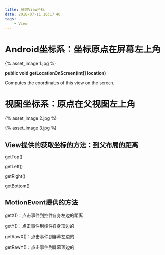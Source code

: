 ```yaml
---
title: 获取View坐标
date: 2018-07-11 16:17:40
tags:
	- View
---
```


# Android坐标系：坐标原点在屏幕左上角 #

{% asset_image 1.jpg %}

**public void getLocationOnScreen(int[] location)**

Computes the coordinates of this view on the screen.

# 视图坐标系：原点在父视图左上角 #

{% asset_image 2.jpg %}

{% asset_image 3.jpg %}

## View提供的获取坐标的方法：到父布局的距离 ##

getTop()

getLeft()

getRight()

getBottom()

## MotionEvent提供的方法 ##

getX()：点击事件到控件自身左边的距离

getY()：点击事件到控件自身顶边的

getRawX()：点击事件到屏幕左边的

getRawY()：点击事件到屏幕顶边的